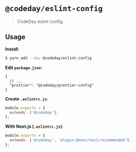 # `@codeday/eslint-config`

> CodeDay eslint config.

## Usage

**Install**:

```bash
$ yarn add --dev @codeday/eslint-config
```

**Edit `package.json`**:

```jsonc
{
  // ...
  "prettier": "@codeday/prettier-config"
}
```

**Create `.eslintrc.js`**:
```js
module.exports = {
  extends: ['@codeday'],
};

```

**With Next.js (`.eslintrc.js`)**:
```js
module.exports = {
  extends: ['@codeday', 'plugin:@next/next/recommended'],
};

```